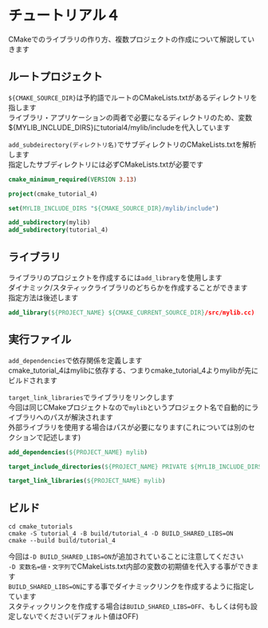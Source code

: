 # チュートリアル４

CMakeでのライブラリの作り方、複数プロジェクトの作成について解説していきます

## ルートプロジェクト
`${CMAKE_SOURCE_DIR}`は予約語でルートのCMakeLists.txtがあるディレクトリを指します  
ライブラリ・アプリケーションの両者で必要になるディレクトリのため、変数\${MYLIB_INCLUDE_DIRS}にtutorial4/mylib/includeを代入しています  

`add_subdeirectory(ディレクトリ名)`でサブディレクトリのCMakeLists.txtを解析します  
指定したサブディレクトリには必ずCMakeLists.txtが必要です  

```CMake
cmake_minimum_required(VERSION 3.13)

project(cmake_tutorial_4)

set(MYLIB_INCLUDE_DIRS "${CMAKE_SOURCE_DIR}/mylib/include")

add_subdirectory(mylib)
add_subdirectory(tutorial_4)
```

## ライブラリ
ライブラリのプロジェクトを作成するには`add_library`を使用します  
ダイナミック/スタティックライブラリのどちらかを作成することができます  
指定方法は後述します  

```CMake
add_library(${PROJECT_NAME} ${CMAKE_CURRENT_SOURCE_DIR}/src/mylib.cc)
```

## 実行ファイル
`add_dependencies`で依存関係を定義します  
cmake_tutorial_4はmylibに依存する、つまりcmake_tutorial_4よりmylibが先にビルドされます  

`target_link_libraries`でライブラリをリンクします  
今回は同じCMakeプロジェクトなので`mylib`というプロジェクト名で自動的にライブラリへのパスが解決されます  
外部ライブラリを使用する場合はパスが必要になります(これについては別のセクションで記述します)  

```CMake
add_dependencies(${PROJECT_NAME} mylib)

target_include_directories(${PROJECT_NAME} PRIVATE ${MYLIB_INCLUDE_DIRS})

target_link_libraries(${PROJECT_NAME} mylib)
```

## ビルド

```
cd cmake_tutorials
cmake -S tutorial_4 -B build/tutorial_4 -D BUILD_SHARED_LIBS=ON
cmake --build build/tutorial_4
```

今回は`-D BUILD_SHARED_LIBS=ON`が追加されていることに注意してください  
`-D 変数名=値・文字列`でCMakeLists.txt内部の変数の初期値を代入する事ができます  
`BUILD_SHARED_LIBS=ON`にする事でダイナミックリンクを作成するように指定しています  
スタティックリンクを作成する場合は`BUILD_SHARED_LIBS=OFF`、もしくは何も設定しないでください(デフォルト値はOFF)  
